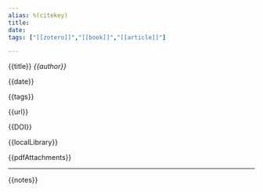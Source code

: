 ```yaml
---
alias: %(citekey)
title: 
date: 
tags: ["[[zotero]]","[[book]]","[[article]]"]

---
```


{{title}}
<cite>{{author}}</cite>

{{date}}

{{tags}}

{{url}}

{{DOI}}

{{localLibrary}}

{{pdfAttachments}}

***

{{notes}}


